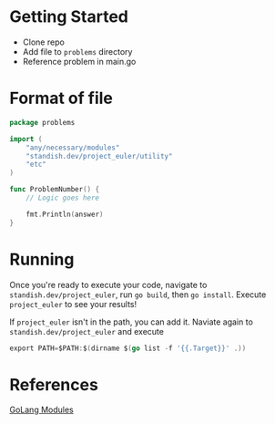 # Getting Started
* Clone repo
* Add file to `problems` directory
* Reference problem in main.go

# Format of file

```go
package problems

import (
    "any/necessary/modules"
    "standish.dev/project_euler/utility"
    "etc"
)

func ProblemNumber() {  
    // Logic goes here

    fmt.Println(answer)
}
```

# Running
Once you're ready to execute your code, navigate to `standish.dev/project_euler`, run `go build`, then `go install`. Execute `project_euler` to see your results!

If `project_euler` isn't in the path, you can add it. Naviate again to `standish.dev/project_euler` and execute 
```go
export PATH=$PATH:$(dirname $(go list -f '{{.Target}}' .))
```

# References
[GoLang Modules](https://golang.org/doc/code.html)
